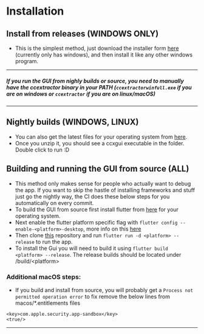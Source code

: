 # Installation
## Install from releases (WINDOWS ONLY)
- This is the simplest method, just download the installer form [here](https://github.com/CCExtractor/ccextractor/releases) (currently only has windows), and then install it like any other windows program.

--- 


##### If you run the GUI from nighly builds or source, you need to manually have the ccextractor binary in your PATH (`ccextractorwinfull.exe` if you are on windows or `ccextractor` if you are on linux/macOS)

--- 

## Nightly builds (WINDOWS, LINUX)
- You can also get the latest files for your operating system from [here](https://nightly.link/CCExtractor/ccextractorfluttergui/workflows/create_artifacts/master).
- Once you unzip it, you should see a ccxgui executable in the folder. Double click to run :D

## Building and running the GUI from source (ALL)
- This method only makes sense for people who actually want to debug the app. If you want to skip the hastle of installing frameworks and stuff just go the nightly way, the CI does these below steps for you automatically on every commit. 
- To build the GUI from source first install flutter from [here](https://flutter.dev/docs/get-started/install) for your operating system.
- Next enable the flutter platform specific flag with `flutter config --enable-<platform>-desktop`, more info on this [here](https://flutter.dev/desktop)
- Then clone [this](https://github.com/CCExtractor/ccextractorfluttergui) repository and run `flutter run -d <platform> --release` to run the app. 
- To install the Gui you will need to build it using `flutter build <platform> --release`. The release builds should be located under /build/\<platform> 

### Additional macOS steps:
- If you build and install from source, you will probably get a `Process not permitted operation error` to fix remove the below lines from macos/*.entitlements files

```
<key>com.apple.security.app-sandbox</key>
<true/>
```
--- 

